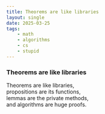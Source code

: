 ```yaml
---
title: Theorems are like libraries
layout: single
date: 2025-03-25
tags:
    - math
    - algorithms
    - cs
    - stupid
---
```


### Theorems are like libraries

Theorems are like libraries,\
propositions are its functions,\
lemmas are the private methods,\
and algorithms are huge proofs.